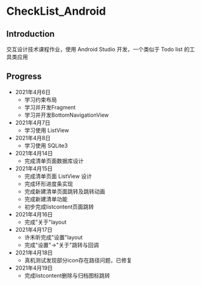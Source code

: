 # CheckList_Android

## Introduction
交互设计技术课程作业，使用 Android Studio 开发，一个类似于 Todo list 的工具类应用

## Progress
-  2021年4月6日
   -  学习约束布局
   -  学习并开发Fragment
   -  学习并开发BottomNavigationView
-  2021年4月7日
   -  学习使用 ListView
-  2021年4月8日
   -  学习使用 SQLite3
-  2021年4月14日
   -  完成清单页面数据库设计
-  2021年4月15日
   -  完成清单页面 ListView 设计
   -  完成环形进度条实现
   -  完成新建清单页面跳转及跳转动画
   -  完成新建清单功能
   -  初步完成listcontent页面跳转
-  2021年4月16日
   -  完成"关于"layout
-  2021年4月17日
   -  许禾昕完成"设置"layout
   -  完成"设置"->"关于"跳转与回调
-  2021年4月18日
   -  真机测试发现部分icon存在路径问题，已修复
-  2021年4月19日
   -  完成listcontent删除与归档图标跳转
